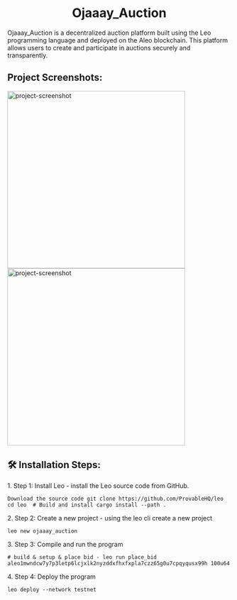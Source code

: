 <h1 align="center" id="title">Ojaaay_Auction</h1>

<p id="description">Ojaaay_Auction is a decentralized auction platform built using the Leo programming language and deployed on the Aleo blockchain. This platform allows users to create and participate in auctions securely and transparently.</p>

<h2>Project Screenshots:</h2>

<img src="https://res.cloudinary.com/dei5xnezi/image/upload/v1722054726/chrome_11BQAFAVZP_gvb4mq.png" alt="project-screenshot" width="400" height="400/">

<img src="https://res.cloudinary.com/dei5xnezi/image/upload/v1722054725/chrome_CM1Q5PJIh3_dswu5v.png" alt="project-screenshot" width="400" height="400/">

<h2>🛠️ Installation Steps:</h2>

<p>1. Step 1: Install Leo - install the Leo source code from GitHub.</p>

```
Download the source code git clone https://github.com/ProvableHQ/leo cd leo  # Build and install cargo install --path .
```

<p>2. Step 2: Create a new project - using the leo cli create a new project</p>

```
leo new ojaaay_auction
```

<p>3. Step 3: Compile and run the program</p>

```
# build & setup & place bid - leo run place_bid aleo1mwndcw7y7p3letp6lcjxlk2nyzddxfhxfxpla7czz65g0u7cpqyqusx99h 100u64
```

<p>4. Step 4: Deploy the program</p>

```
leo deploy --network testnet
```
